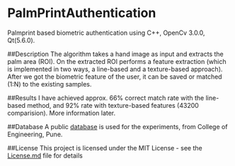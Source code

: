 # PalmPrintAuthentication
Palmprint based biometric authentication using C++, OpenCv 3.0.0, Qt(5.6.0).

##Description
The algorithm takes a hand image as input and extracts the palm area (ROI). On the extracted ROI performs a feature extraction (which is implemented in two ways, a line-based and a texture-based approach). After we got the biometric feature of the user, it can be saved or matched (1:N) to the existing samples.

##Results
I have achieved approx. 66% correct match rate with the line-based method, and 92% rate with texture-based features (43200 comparision). More information later.

##Database
A public [database](http://www.coep.org.in/resources/coeppalmprintdatabase) is used for the experiments, from College of Engineering, Pune. 

##License
This project is licensed under the MIT License - see the [License.md](/License.md) file for details
